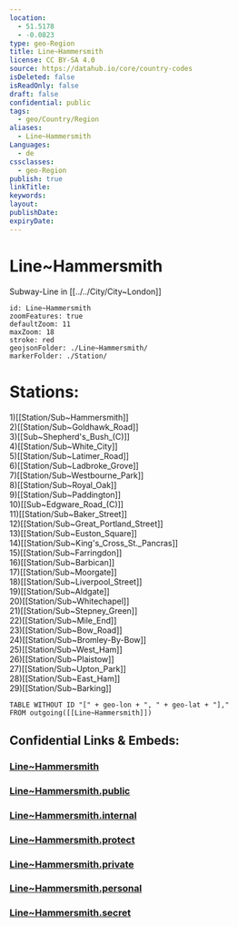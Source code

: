 ```yaml
---
location:
  - 51.5178
  - -0.0823
type: geo-Region
title: Line~Hammersmith
license: CC BY-SA 4.0
source: https://datahub.io/core/country-codes
isDeleted: false
isReadOnly: false
draft: false
confidential: public
tags:
  - geo/Country/Region
aliases:
  - Line~Hammersmith
Languages:
  - de
cssclasses:
  - geo-Region
publish: true
linkTitle:
keywords:
layout:
publishDate:
expiryDate:
---
```


# Line~Hammersmith

Subway-Line in [[../../City/City~London]] 


```leaflet
id: Line~Hammersmith
zoomFeatures: true 
defaultZoom: 11 
maxZoom: 18
stroke: red
geojsonFolder: ./Line~Hammersmith/
markerFolder: ./Station/
```


# Stations:
1)[[Station/Sub~Hammersmith]]  
2)[[Station/Sub~Goldhawk_Road]]  
3)[[Sub~Shepherd's_Bush_(C)]]  
4)[[Station/Sub~White_City]]  
5)[[Station/Sub~Latimer_Road]]  
6)[[Station/Sub~Ladbroke_Grove]]  
7)[[Station/Sub~Westbourne_Park]]  
8)[[Station/Sub~Royal_Oak]]  
9)[[Station/Sub~Paddington]]  
10)[[Sub~Edgware_Road_(C)]]  
11)[[Station/Sub~Baker_Street]]  
12)[[Station/Sub~Great_Portland_Street]]  
13)[[Station/Sub~Euston_Square]]  
14)[[Station/Sub~King's_Cross_St._Pancras]]  
15)[[Station/Sub~Farringdon]]  
16)[[Station/Sub~Barbican]]  
17)[[Station/Sub~Moorgate]]  
18)[[Station/Sub~Liverpool_Street]]  
19)[[Station/Sub~Aldgate]]  
20)[[Station/Sub~Whitechapel]]  
21)[[Station/Sub~Stepney_Green]]  
22)[[Station/Sub~Mile_End]]  
23)[[Station/Sub~Bow_Road]]  
24)[[Station/Sub~Bromley-By-Bow]]  
25)[[Station/Sub~West_Ham]]  
26)[[Station/Sub~Plaistow]]  
27)[[Station/Sub~Upton_Park]]  
28)[[Station/Sub~East_Ham]]  
29)[[Station/Sub~Barking]]  

```dataview
TABLE WITHOUT ID "[" + geo-lon + ", " + geo-lat + "],"
FROM outgoing([[Line~Hammersmith]])
```


## Confidential Links & Embeds: 

### [Line~Hammersmith](/_Standards/Earth/Continent/Europe/Europe~North/UK/England/Regions~England/London,Greater/cities~GreaterLondon/Underground/Line~Hammersmith.md) 

### [Line~Hammersmith.public](/_public/Earth/Continent/Europe/Europe~North/UK/England/Regions~England/London,Greater/cities~GreaterLondon/Underground/Line~Hammersmith.public.md) 

### [Line~Hammersmith.internal](/_internal/Earth/Continent/Europe/Europe~North/UK/England/Regions~England/London,Greater/cities~GreaterLondon/Underground/Line~Hammersmith.internal.md) 

### [Line~Hammersmith.protect](/_protect/Earth/Continent/Europe/Europe~North/UK/England/Regions~England/London,Greater/cities~GreaterLondon/Underground/Line~Hammersmith.protect.md) 

### [Line~Hammersmith.private](/_private/Earth/Continent/Europe/Europe~North/UK/England/Regions~England/London,Greater/cities~GreaterLondon/Underground/Line~Hammersmith.private.md) 

### [Line~Hammersmith.personal](/_personal/Earth/Continent/Europe/Europe~North/UK/England/Regions~England/London,Greater/cities~GreaterLondon/Underground/Line~Hammersmith.personal.md) 

### [Line~Hammersmith.secret](/_secret/Earth/Continent/Europe/Europe~North/UK/England/Regions~England/London,Greater/cities~GreaterLondon/Underground/Line~Hammersmith.secret.md)


